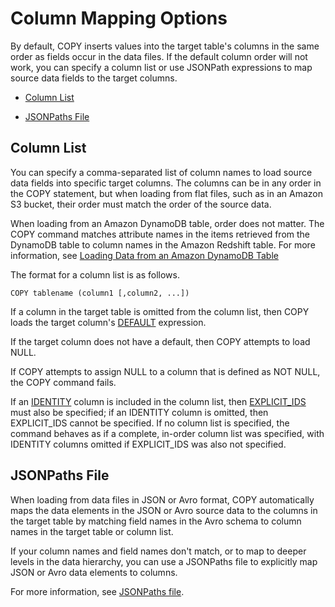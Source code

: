 # Column Mapping Options<a name="copy-parameters-column-mapping"></a>

By default, COPY inserts values into the target table's columns in the same order as fields occur in the data files\. If the default column order will not work, you can specify a column list or use JSONPath expressions to map source data fields to the target columns\. 

+ [Column List](#copy-column-list)

+ [JSONPaths File](#copy-column-mapping-jsonpaths)

## Column List<a name="copy-column-list"></a>

You can specify a comma\-separated list of column names to load source data fields into specific target columns\. The columns can be in any order in the COPY statement, but when loading from flat files, such as in an Amazon S3 bucket, their order must match the order of the source data\. 

When loading from an Amazon DynamoDB table, order does not matter\. The COPY command matches attribute names in the items retrieved from the DynamoDB table to column names in the Amazon Redshift table\. For more information, see [Loading Data from an Amazon DynamoDB Table](t_Loading-data-from-dynamodb.md)

 The format for a column list is as follows\.

```
COPY tablename (column1 [,column2, ...]) 
```

If a column in the target table is omitted from the column list, then COPY loads the target column's [DEFAULT](r_CREATE_TABLE_NEW.md#create-table-default) expression\.

If the target column does not have a default, then COPY attempts to load NULL\.

If COPY attempts to assign NULL to a column that is defined as NOT NULL, the COPY command fails\. 

If an [IDENTITY](r_CREATE_TABLE_NEW.md#identity-clause) column is included in the column list, then [EXPLICIT_IDS](copy-parameters-data-conversion.md#copy-explicit-ids) must also be specified; if an IDENTITY column is omitted, then EXPLICIT\_IDS cannot be specified\. If no column list is specified, the command behaves as if a complete, in\-order column list was specified, with IDENTITY columns omitted if EXPLICIT\_IDS was also not specified\.

## JSONPaths File<a name="copy-column-mapping-jsonpaths"></a>

When loading from data files in JSON or Avro format, COPY automatically maps the data elements in the JSON or Avro source data to the columns in the target table by matching field names in the Avro schema to column names in the target table or column list\.

If your column names and field names don't match, or to map to deeper levels in the data hierarchy, you can use a JSONPaths file to explicitly map JSON or Avro data elements to columns\. 

For more information, see [JSONPaths file](copy-parameters-data-format.md#copy-json-jsonpaths)\. 